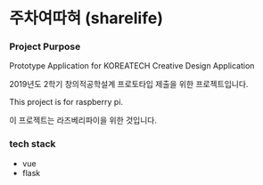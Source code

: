 # 주차여따혀 (sharelife)

### Project Purpose

Prototype Application for KOREATECH Creative Design Application

2019년도 2학기 창의적공학설계 프로토타입 제출을 위한 프로젝트입니다.

This project is for raspberry pi.

이 프로젝트는 라즈베리파이을 위한 것입니다.

### tech stack

- vue
- flask
